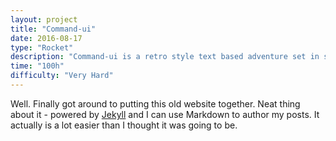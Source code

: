 ```yaml
---
layout: project
title: "Command-ui"
date: 2016-08-17
type: "Rocket"
description: "Command-ui is a retro style text based adventure set in space. It is currently under development and can be found at [Command-ui](https://github.com/benjamib/command-ui)"
time: "100h"
difficulty: "Very Hard"
---
```


Well. Finally got around to putting this old website together. Neat thing about it - powered by [Jekyll](http://jekyllrb.com)
and I can use Markdown to author my posts. It actually is a lot easier than I thought it was going to be.

